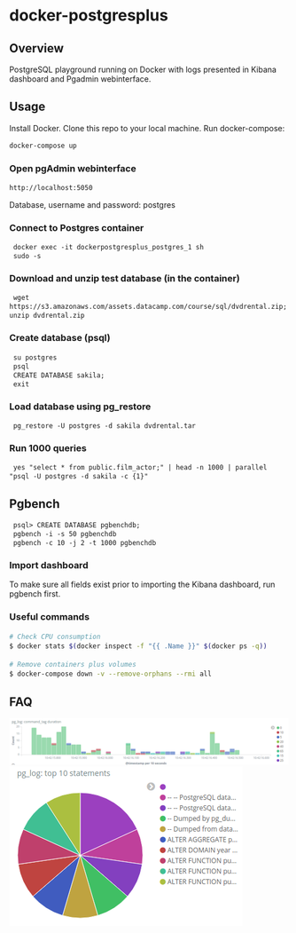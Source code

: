# docker-postgresplus


## Overview
PostgreSQL playground running on Docker with logs presented in Kibana dashboard and Pgadmin webinterface.

## Usage
Install Docker. Clone this repo to your local machine. Run docker-compose: 
```bash
docker-compose up
```

### Open pgAdmin webinterface
```bash
http://localhost:5050
```
Database, username and password: postgres

### Connect to Postgres container
     docker exec -it dockerpostgresplus_postgres_1 sh
     sudo -s

### Download and unzip test database (in the container)
     wget https://s3.amazonaws.com/assets.datacamp.com/course/sql/dvdrental.zip; unzip dvdrental.zip

### Create database (psql)
     su postgres
     psql
     CREATE DATABASE sakila;
     exit

### Load database using pg_restore
     pg_restore -U postgres -d sakila dvdrental.tar

### Run 1000 queries
     yes "select * from public.film_actor;" | head -n 1000 | parallel "psql -U postgres -d sakila -c {1}"

## Pgbench
     psql> CREATE DATABASE pgbenchdb;
     pgbench -i -s 50 pgbenchdb
     pgbench -c 10 -j 2 -t 1000 pgbenchdb

### Import dashboard
To make sure all fields exist prior to importing the Kibana dashboard, run pgbench first.


### Useful commands
```bash
# Check CPU consumption
$ docker stats $(docker inspect -f "{{ .Name }}" $(docker ps -q))

# Remove containers plus volumes
$ docker-compose down -v --remove-orphans --rmi all
```

## FAQ



![postgres](postgres_1.png?raw=true)
![postgres](postgres_2.png?raw=true)
